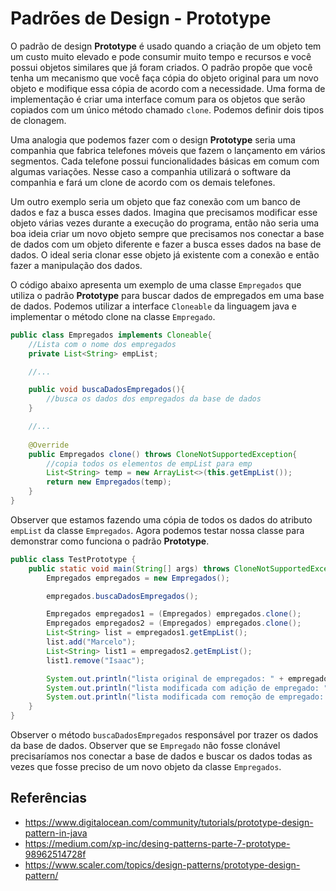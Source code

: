 # Padrões de Design - Prototype

O padrão de design **Prototype** é usado quando a criação de um objeto tem um custo muito
elevado e pode consumir muito tempo e recursos e você possui objetos similares que já
foram criados. O padrão propõe que você tenha um mecanismo que você faça cópia do objeto
original para um novo objeto e modifique essa cópia de acordo com a necessidade.
Uma forma de implementação é criar uma interface comum para os objetos que serão
copiados com um único método chamado ``clone``. Podemos definir dois tipos de clonagem.

Uma analogia que podemos fazer com o design **Prototype**  seria  uma companhia que fabrica
telefones móveis que fazem o lançamento em vários segmentos. Cada telefone possui
funcionalidades básicas em comum com algumas variações. Nesse caso a companhia utilizará
o software da companhia e fará um clone de acordo com os demais telefones.

Um outro exemplo seria um objeto que faz conexão com um banco de dados e faz a
busca esses dados. Imagina que precisamos modificar esse objeto várias vezes durante
a execução do programa, então não seria uma boa ideia criar um novo objeto sempre
que precisamos nos conectar a base de dados com um objeto diferente e fazer a busca
esses dados na base de dados. O ideal seria clonar esse objeto já existente com
a conexão e então fazer a manipulação dos dados.

O código abaixo apresenta um exemplo de uma classe ``Empregados`` que utiliza o padrão
**Prototype** para buscar dados de empregados em uma base de dados. Podemos utilizar a
interface ``Cloneable`` da linguagem java e implementar o método clone na classe
``Empregado``.

````java
public class Empregados implements Cloneable{
    //Lista com o nome dos empregados
    private List<String> empList;

    //...

    public void buscaDadosEmpregados(){
        //busca os dados dos empregados da base de dados
    }

    //...
    
    @Override
    public Empregados clone() throws CloneNotSupportedException{
        //copia todos os elementos de empList para emp
        List<String> temp = new ArrayList<>(this.getEmpList());
        return new Empregados(temp);
    }
}
````

Observer que estamos fazendo uma cópia de todos os dados do atributo ``empList`` da
classe ``Empregados``. Agora podemos testar nossa classe para demonstrar como funciona
o padrão **Prototype**.

`````java
public class TestPrototype {
    public static void main(String[] args) throws CloneNotSupportedException {
        Empregados empregados = new Empregados();

        empregados.buscaDadosEmpregados();

        Empregados empregados1 = (Empregados) empregados.clone();
        Empregados empregados2 = (Empregados) empregados.clone();
        List<String> list = empregados1.getEmpList();
        list.add("Marcelo");
        List<String> list1 = empregados2.getEmpList();
        list1.remove("Isaac");

        System.out.println("lista original de empregados: " + empregados.getEmpList());
        System.out.println("lista modificada com adição de empregado: " + list);
        System.out.println("lista modificada com remoção de empregado: " + list1);
    }
}
`````

Observer o método ``buscaDadosEmpregados`` responsável por trazer os dados
da base de dados. Observer que se ``Empregado`` não fosse clonável precisaríamos
nos conectar a base de dados e buscar os dados todas as vezes que fosse preciso de
um novo objeto da classe ``Empregados``.

## Referências
- https://www.digitalocean.com/community/tutorials/prototype-design-pattern-in-java
- https://medium.com/xp-inc/desing-patterns-parte-7-prototype-98962514728f
- https://www.scaler.com/topics/design-patterns/prototype-design-pattern/


